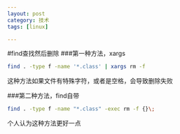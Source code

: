 ```yaml
---
layout: post
category: 技术
tags: [linux]

---
```


#find查找然后删除
###第一种方法，xargs
```bash
find . -type f -name '*.class' | xargs rm -f
```
这种方法如果文件有特殊字符，或者是空格，会导致删除失败

###第二种方法，find自带
```bash
find . -type f -name "*.class" -exec rm -f {}\;
```
个人认为这种方法更好一点
